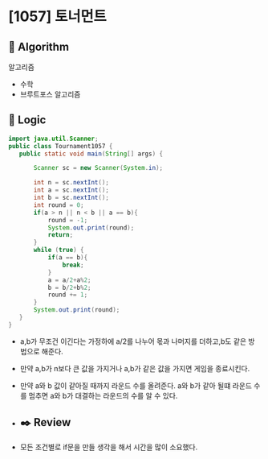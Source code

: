 # [1057] 토너먼트

## :pushpin: **Algorithm**

알고리즘
- 수학
- 브루트포스 알고리즘
## :round_pushpin: **Logic**

 ```java
import java.util.Scanner;
public class Tournament1057 {
    public static void main(String[] args) {

        Scanner sc = new Scanner(System.in);

        int n = sc.nextInt();
        int a = sc.nextInt();
        int b = sc.nextInt();
        int round = 0;
        if(a > n || n < b || a == b){
            round = -1;
            System.out.print(round);
            return;
        }
        while (true) {
            if(a == b){
                break;
            }
            a = a/2+a%2;
            b = b/2+b%2;
            round += 1;
        }
        System.out.print(round);
    }
}


 ```

- a,b가 무조건 이긴다는 가정하에 a/2를 나누어 몫과 나머지를 더하고,b도 같은 방법으로 해준다.
- 만약 a,b가 n보다 큰 값을 가지거나 a,b가 같은 값을 가지면 게임을 종료시킨다.
- 만약 a와 b 값이 같아질 때까지 라운드 수를 올려준다. a와 b가 같아 될떄 라운드 수를 멈추면 a와 b가 대결하는 라운드의 수를 알 수 있다.
- ## :black_nib: **Review**

- 모든 조건별로 if문을 만들 생각을 해서 시간을 많이 소요했다.